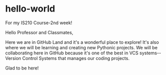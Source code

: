 # hello-world
For my IS210 Course-2nd week!

Hello Professor and Classmates,

Here we are in GitHub Land and it's a wonderful place to explore!
It's also where we will be learning and creating new Pythonic projects.
We will be collaborating here in GitHub because it's one of the best
in VCS systems--Version Control Systems that manages our coding projects.

Glad to be here!
